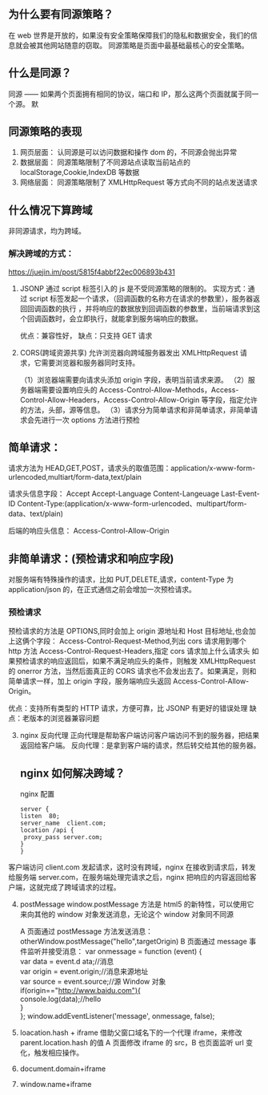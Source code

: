 ## 为什么要有同源策略？

在 web 世界是开放的，如果没有安全策略保障我们的隐私和数据安全，我们的信息就会被其他网站随意的窃取。
同源策略是页面中最基础最核心的安全策略。

## 什么是同源？

同源 —— 如果两个页面拥有相同的协议，端口和 IP，那么这两个页面就属于同一个源。
默

## 同源策略的表现

1. 网页层面： 认同源是可以访问数据和操作 dom 的，不同源会抛出异常
2. 数据层面： 同源策略限制了不同源站点读取当前站点的 localStorage,Cookie,IndexDB 等数据
3. 网络层面： 同源策略限制了 XMLHttpRequest 等方式向不同的站点发送请求

## 什么情况下算跨域

非同源请求，均为跨域。

### 解决跨域的方式：

https://juejin.im/post/5815f4abbf22ec006893b431

1. JSONP
   通过 script 标签引入的 js 是不受同源策略的限制的。
   实现方式：通过 script 标签发起一个请求，（回调函数的名称方在请求的参数里），服务器返回回调函数的执行
   ，并将响应的数据放到回调函数的参数里，当前端请求到这个回调函数时，会立即执行，就能拿到服务端响应的数据。

      <script type="text/javascript">
          function dosomething(jsondata){
              //处理获得的json数据
        }
      </script>
      <script src="http://example.com/data.php?callback=dosomething"></script>

   优点：兼容性好，
   缺点：只支持 GET 请求

2. CORS(跨域资源共享)
   允许浏览器向跨域服务器发出 XMLHttpRequest 请求，它需要浏览器和服务器同时支持。

   （1）浏览器端需要向请求头添加 origin 字段，表明当前请求来源。
   （2）服务器端需要设置响应头的 Access-Control-Allow-Methods，Access-Control-Allow-Headers，Access-Control-Allow-Origin 等字段，指定允许的方法，头部，源等信息。
   （3）请求分为简单请求和非简单请求，非简单请求会先进行一次 options 方法进行预检

## 简单请求：

请求方法为 HEAD,GET,POST，请求头的取值范围：application/x-www-form-urlencoded,multiart/form-data,text/plain

请求头信息字段：
Accept
Accept-Language
Content-Langeuage
Last-Event-ID
Content-Type:(application/x-www-form-urlencoded、multipart/form-data、text/plain)

后端的响应头信息：
Access-Control-Allow-Origin

## 非简单请求：(预检请求和响应字段)

对服务端有特殊操作的请求，比如 PUT,DELETE,请求，content-Type 为 application/json 的，在正式通信之前会增加一次预检请求。

### 预检请求

预检请求的方法是 OPTIONS,同时会加上 origin 源地址和 Host 目标地址,也会加上这俩个字段：
Access-Control-Request-Method,列出 cors 请求用到哪个 http 方法
Access-Control-Request-Headers,指定 cors 请求加上什么请求头
如果预检请求的响应返回后，如果不满足响应头的条件，则触发 XMLHttpRequest 的 onerror 方法，当然后面真正的 CORS 请求也不会发出去了。如果满足，则和简单请求一样，加上 origin 字段，服务端响应头返回 Access-Control-Allow-Origin。

优点：支持所有类型的 HTTP 请求，方便可靠，比 JSONP 有更好的错误处理
缺点：老版本的浏览器兼容问题

3. nginx 反向代理
   正向代理是帮助客户端访问客户端访问不到的服务器，把结果返回给客户端。
   反向代理：是拿到客户端的请求，然后转交给其他的服务器。

   ## nginx 如何解决跨域？

   nginx 配置

   ```
   server {
   listen  80;
   server_name  client.com;
   location /api {
    proxy_pass server.com;
   }
   }
   ```

客户端访问 client.com 发起请求，这时没有跨域，nginx 在接收到请求后，转发给服务端 server.com，在服务端处理完请求之后，nginx 把响应的内容返回给客户端，这就完成了跨域请求的过程。

4. postMessage
   window.postMessage 方法是 html5 的新特性，可以使用它来向其他的 window 对象发送消息，无论这个 window 对象同不同源

   A 页面通过 postMessage 方法发送消息：
   otherWindow.postMessage("hello",targetOrigin)
   B 页面通过 message 事件监听并接受消息：
   var onmessage = function (event) {  
    var data = event.d ata;//消息  
    var origin = event.origin;//消息来源地址  
    var source = event.source;//源 Window 对象  
    if(origin=="http://www.baidu.com"){  
    console.log(data);//hello  
    }  
    };
   window.addEventListener('message', onmessage, false);

5. loacation.hash + iframe
   借助父窗口域名下的一个代理 iframe，来修改 parent.location.hash 的值
   A 页面修改 iframe 的 src，B 也页面监听 url 变化，触发相应操作。

6. document.domain+iframe

7. window.name+iframe
